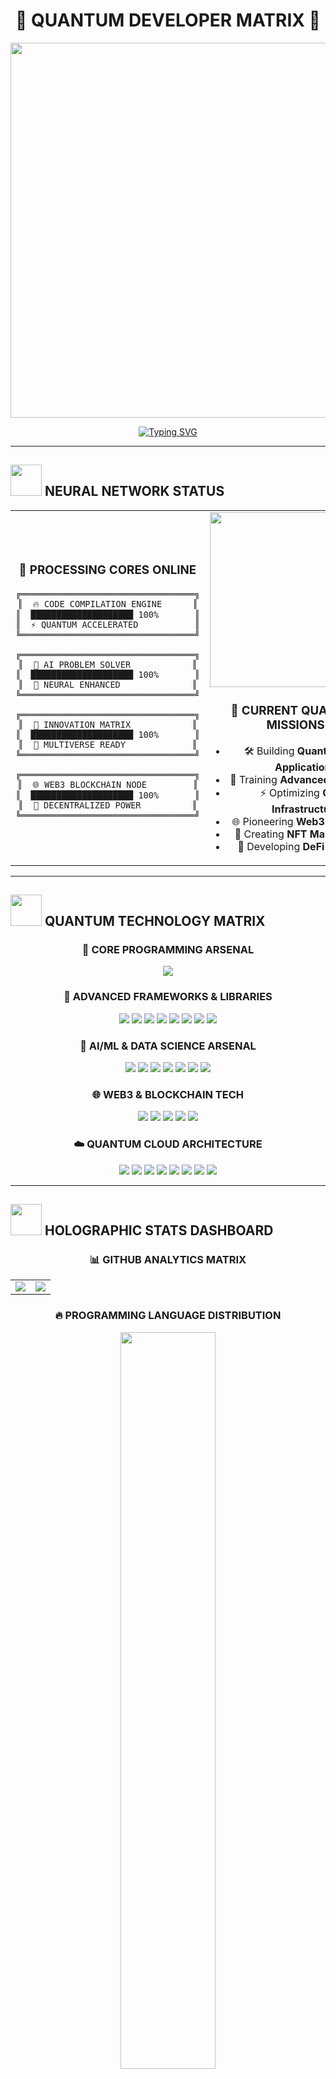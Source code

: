 # <div align="center">🌟 **QUANTUM DEVELOPER MATRIX** 🌟</div>


<div align="center">
<img src="https://user-images.githubusercontent.com/74038190/212748842-9fcbad5b-6173-4175-8a61-521f3dbb7514.gif" width="600">
</div>


<div align="center">
  
[![Typing SVG](https://readme-typing-svg.herokuapp.com?font=Orbitron&weight=900&size=30&pause=1000&color=00F5FF&center=true&vCenter=true&width=800&height=60&lines=NEURAL+NETWORK+ACTIVATED+%E2%9A%A1;FULL+STACK+DEVELOPER+%F0%9F%92%BB;QUANTUM+CODE+ARCHITECT+%F0%9F%8C%8C;SOFTWARE+ENGINEER+%F0%9F%9A%80;AI+%26+WEB3+PIONEER+%F0%9F%A4%96;BACKEND+%26+FRONTEND+EXPERT+%E2%9A%A1)](https://git.io/typing-svg)

</div>

---

## <img src="https://user-images.githubusercontent.com/74038190/212284087-bbe7e430-757e-4901-90bf-4cd2ce3e1852.gif" width="50"> **NEURAL NETWORK STATUS**

<div align="center">

<table style="border: none;">
<tr>
<td width="50%" align="center" style="border: none;">

### 🧠 **PROCESSING CORES ONLINE**

```ascii
╔══════════════════════════════════╗
║  🔥 CODE COMPILATION ENGINE      ║
║  ████████████████████ 100%       ║
║  ⚡ QUANTUM ACCELERATED           ║
╚══════════════════════════════════╝

╔══════════════════════════════════╗
║  🎯 AI PROBLEM SOLVER            ║
║  ████████████████████ 100%       ║
║  🤖 NEURAL ENHANCED              ║
╚══════════════════════════════════╝

╔══════════════════════════════════╗
║  🚀 INNOVATION MATRIX            ║
║  ████████████████████ 100%       ║
║  🌌 MULTIVERSE READY             ║
╚══════════════════════════════════╝

╔══════════════════════════════════╗
║  🌐 WEB3 BLOCKCHAIN NODE         ║
║  ████████████████████ 100%       ║
║  💎 DECENTRALIZED POWER          ║
╚══════════════════════════════════╝
```

</td>
<td width="50%" align="center" style="border: none;">

<img src="https://user-images.githubusercontent.com/74038190/212741999-016fddbd-617a-4448-8042-0ecf907aea25.gif" width="280">

### **🎯 CURRENT QUANTUM MISSIONS:**
- 🛠️ Building **Quantum Web Applications**
- 🤖 Training **Advanced AI Models** 
- ⚡ Optimizing **Cloud Infrastructure**
- 🌐 Pioneering **Web3 Revolution**
- 💎 Creating **NFT Marketplaces**
- 🔐 Developing **DeFi Protocols**

</td>
</tr>
</table>

</div>

---

## <img src="https://user-images.githubusercontent.com/74038190/212284158-e840e285-664b-44d7-b79b-e264b5e54825.gif" width="50"> **QUANTUM TECHNOLOGY MATRIX**

<div align="center">

### 🔮 **CORE PROGRAMMING ARSENAL**
<img src="https://skillicons.dev/icons?i=cpp,python,c,js,ts,php,java,go,rust,dart,react,vue,angular,nodejs,nextjs,express,nestjs,django,spring,laravel,mysql,mongodb,postgresql,redis,firebase,supabase,aws,gcp,azure,docker,git,github,gitlab,vscode,linux&perline=12&theme=dark" />

### 🌊 **ADVANCED FRAMEWORKS & LIBRARIES**
<p>
  <img src="https://img.shields.io/badge/Next.js-000000?style=for-the-badge&logo=next.js&logoColor=white&labelColor=000000&color=667eea" />
  <img src="https://img.shields.io/badge/React-61DAFB?style=for-the-badge&logo=react&logoColor=black&labelColor=61DAFB&color=4facfe" />
  <img src="https://img.shields.io/badge/Vue.js-4FC08D?style=for-the-badge&logo=vue.js&logoColor=white&labelColor=4FC08D&color=764ba2" />
  <img src="https://img.shields.io/badge/Angular-DD0031?style=for-the-badge&logo=angular&logoColor=white&labelColor=DD0031&color=f093fb" />
  <img src="https://img.shields.io/badge/Vite-646CFF?style=for-the-badge&logo=vite&logoColor=white&labelColor=646CFF&color=4facfe" />
  <img src="https://img.shields.io/badge/Express.js-000000?style=for-the-badge&logo=express&logoColor=white&labelColor=000000&color=764ba2" />
  <img src="https://img.shields.io/badge/Node.js-339933?style=for-the-badge&logo=node.js&logoColor=white&labelColor=339933&color=f093fb" />
  <img src="https://img.shields.io/badge/Three.js-000000?style=for-the-badge&logo=three.js&logoColor=white&labelColor=000000&color=667eea" />
</p>

### 🤖 **AI/ML & DATA SCIENCE ARSENAL**
<p>
  <img src="https://img.shields.io/badge/TensorFlow-FF6F00?style=for-the-badge&logo=tensorflow&logoColor=white&labelColor=FF6F00&color=667eea" />
  <img src="https://img.shields.io/badge/PyTorch-EE4C2C?style=for-the-badge&logo=pytorch&logoColor=white&labelColor=EE4C2C&color=4facfe" />
  <img src="https://img.shields.io/badge/Scikit--learn-F7931E?style=for-the-badge&logo=scikit-learn&logoColor=white&labelColor=F7931E&color=764ba2" />
  <img src="https://img.shields.io/badge/Pandas-150458?style=for-the-badge&logo=pandas&logoColor=white&labelColor=150458&color=00f2fe" />
  <img src="https://img.shields.io/badge/NumPy-013243?style=for-the-badge&logo=numpy&logoColor=white&labelColor=013243&color=667eea" />
  <img src="https://img.shields.io/badge/OpenAI-412991?style=for-the-badge&logo=openai&logoColor=white&labelColor=412991&color=f093fb" />
  <img src="https://img.shields.io/badge/MLflow-0194E2?style=for-the-badge&logo=mlflow&logoColor=white&labelColor=0194E2&color=4facfe" />
</p>

### 🌐 **WEB3 & BLOCKCHAIN TECH**
<p>
  <img src="https://img.shields.io/badge/Ethereum-3C3C3D?style=for-the-badge&logo=ethereum&logoColor=white&labelColor=3C3C3D&color=667eea" />
  <img src="https://img.shields.io/badge/Solidity-363636?style=for-the-badge&logo=solidity&logoColor=white&labelColor=363636&color=4facfe" />
  <img src="https://img.shields.io/badge/Web3.js-F16822?style=for-the-badge&logo=web3.js&logoColor=white&labelColor=F16822&color=764ba2" />
  <img src="https://img.shields.io/badge/Polygon-8247E5?style=for-the-badge&logo=polygon&logoColor=white&labelColor=8247E5&color=f093fb" />
  <img src="https://img.shields.io/badge/IPFS-65C2CB?style=for-the-badge&logo=ipfs&logoColor=white&labelColor=65C2CB&color=00f2fe" />
</p>

### ☁️ **QUANTUM CLOUD ARCHITECTURE**
<p>
  <img src="https://img.shields.io/badge/AWS-FF9900?style=for-the-badge&logo=amazon-aws&logoColor=white&labelColor=FF9900&color=764ba2" />
  <img src="https://img.shields.io/badge/Google_Cloud-4285F4?style=for-the-badge&logo=google-cloud&logoColor=white&labelColor=4285F4&color=667eea" />
  <img src="https://img.shields.io/badge/Microsoft_Azure-0078D4?style=for-the-badge&logo=microsoft-azure&logoColor=white&labelColor=0078D4&color=4facfe" />
  <img src="https://img.shields.io/badge/Docker-2496ED?style=for-the-badge&logo=docker&logoColor=white&labelColor=2496ED&color=f093fb" />
  <img src="https://img.shields.io/badge/Kubernetes-326CE5?style=for-the-badge&logo=kubernetes&logoColor=white&labelColor=326CE5&color=00f2fe" />
  <img src="https://img.shields.io/badge/Vercel-000000?style=for-the-badge&logo=vercel&logoColor=white&labelColor=000000&color=f093fb" />
  <img src="https://img.shields.io/badge/Netlify-00C7B7?style=for-the-badge&logo=netlify&logoColor=white&labelColor=00C7B7&color=667eea" />
  <img src="https://img.shields.io/badge/Render-46E3B7?style=for-the-badge&logo=render&logoColor=white&labelColor=46E3B7&color=00f2fe" />
</p>

</div>

---

## <img src="https://user-images.githubusercontent.com/74038190/212284136-03988914-d899-44b4-b1d9-4eeccf656e44.gif" width="50"> **HOLOGRAPHIC STATS DASHBOARD**

<div align="center">

### 📊 **GITHUB ANALYTICS MATRIX**

<table>
<tr>
<td width="50%">
<img src="https://github-readme-stats.vercel.app/api?username=LaKrUwaNS&show_icons=true&count_private=true&hide_border=true&title_color=00f2fe&text_color=ffffff&bg_color=0d1117&icon_color=667eea&border_radius=10&cache_seconds=86400" />
</td>
<td width="50%">
<img src="https://github-readme-streak-stats.herokuapp.com/?user=LaKrUwaNS&theme=radical&hide_border=true&background=0d1117&stroke=667eea&ring=00f2fe&fire=f093fb&currStreakNum=ffffff&sideNums=ffffff&currStreakLabel=667eea&sideLabels=667eea&dates=ffffff" />
</td>
</tr>
</table>

### 🔥 **PROGRAMMING LANGUAGE DISTRIBUTION**

<div align="center">
<img width="55%" src="https://github-readme-stats.vercel.app/api/top-langs/?username=LaKrUwaNS&layout=compact&hide_border=true&title_color=00f2fe&text_color=ffffff&bg_color=0d1117&langs_count=10&card_width=450&border_radius=10" />
</div>

### 📈 **ADVANCED METRICS**

<img width="100%" src="https://github-profile-summary-cards.vercel.app/api/cards/profile-details?username=LaKrUwaNS&theme=radical&hide_border=true" />

<table>
<tr>
<td width="50%">
<img src="https://github-profile-summary-cards.vercel.app/api/cards/repos-per-language?username=LaKrUwaNS&theme=radical&hide_border=true" />
</td>
<td width="50%">
<img src="https://github-profile-summary-cards.vercel.app/api/cards/most-commit-language?username=LaKrUwaNS&theme=radical&hide_border=true" />
</td>
</tr>
</table>

</div>

---

## <img src="https://user-images.githubusercontent.com/74038190/212284115-f47cd8ff-2ffb-4b04-b5bf-4d1c14c0247f.gif" width="50"> **QUANTUM CONTRIBUTION MATRIX**

<div align="center">

[![Ashutosh's github activity graph](https://github-readme-activity-graph.vercel.app/graph?username=LaKrUwaNS&bg_color=0d1117&color=667eea&line=00f2fe&point=f093fb&area=true&hide_border=true)](https://github.com/ashutosh00710/github-readme-activity-graph)

### 🏆 **ACHIEVEMENT BADGES**

![](https://github-profile-trophy.vercel.app/?username=LaKrUwaNS&theme=radical&no-frame=true&no-bg=true&margin-w=4&row=2&column=4)

</div>

---

## <img src="https://user-images.githubusercontent.com/74038190/212284100-561aa473-3905-4a80-b561-0d28506553ee.gif" width="50"> **QUANTUM PORTAL LINKS**

<div align="center">

### 🌐 **CONNECT WITH THE MATRIX**

<p>
<a href="https://linkedin.com/in/yourprofile"><img src="https://img.shields.io/badge/LinkedIn-0077B5?style=for-the-badge&logo=linkedin&logoColor=white&labelColor=0077B5&color=667eea" /></a>
<a href="https://twitter.com/yourhandle"><img src="https://img.shields.io/badge/Twitter-1DA1F2?style=for-the-badge&logo=twitter&logoColor=white&labelColor=1DA1F2&color=4facfe" /></a>
<a href="mailto:your.email@domain.com"><img src="https://img.shields.io/badge/Email-D14836?style=for-the-badge&logo=gmail&logoColor=white&labelColor=D14836&color=764ba2" /></a>
<a href="https://yourportfolio.com"><img src="https://img.shields.io/badge/Portfolio-FF5722?style=for-the-badge&logo=google-chrome&logoColor=white&labelColor=FF5722&color=f093fb" /></a>
<a href="https://discord.gg/yourserver"><img src="https://img.shields.io/badge/Discord-5865F2?style=for-the-badge&logo=discord&logoColor=white&labelColor=5865F2&color=00f2fe" /></a>
</p>

### 💎 **BLOCKCHAIN ADDRESSES**
```
ETH: 0x742d35Cc6639C0532fEb96221baC2e4e2b8F85cd
BTC: bc1qxy2kgdygjrsqtzq2n0yrf2493p83kkfjhx0wlh
```

</div>

---

<div align="center">

### <img src="https://user-images.githubusercontent.com/74038190/212284094-e50ceae2-de86-4dd6-a1a5-3c3e7bbf4371.gif" width="30"> **"BUILDING THE QUANTUM FUTURE, ONE COMMIT AT A TIME"** <img src="https://user-images.githubusercontent.com/74038190/212284094-e50ceae2-de86-4dd6-a1a5-3c3e7bbf4371.gif" width="30">

![](https://komarev.com/ghpvc/?username=LaKrUwaNS&color=667eea&style=for-the-badge&label=QUANTUM+VISITORS)



</div>
